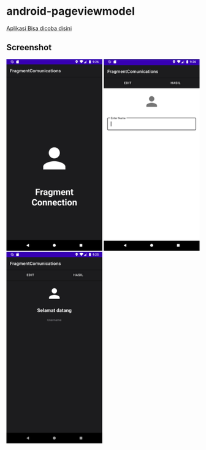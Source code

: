 # android-pageviewmodel
[Aplikasi Bisa dicoba disini](https://github.com/ahmaduunnail/android-pageviewmodel/raw/master/app/release/app-release.apk)

## Screenshot
<code><img height=500 src="https://github.com/ahmaduunnail/android-pageviewmodel/blob/master/.github/Screenshot_1616077570.png" alt="Splash Screen"></code>
<code><img height=500 src="https://github.com/ahmaduunnail/android-pageviewmodel/blob/master/.github/Screenshot_1616077564.png" alt="First Fragment"></code>
<code><img height=500 src="https://github.com/ahmaduunnail/android-pageviewmodel/blob/master/.github/Screenshot_1616077555.png" alt="Second Fragment"></code>

